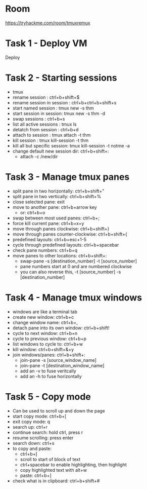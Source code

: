 # Room
https://tryhackme.com/room/tmuxremux

# Task 1 - Deploy VM
Deploy

# Task 2 - Starting sessions
* tmux
* rename session : ctrl+b+shift+$
* rename session in session : ctrl+b+ctrl+b+shift+s
* start named session : tmux new -s thm
* start session in session: tmux new -s thm -d
* swap sessions : ctrl+b+s
* list all active sessions : tmux ls
* detatch from session : ctrl+b+d
* attach to session : tmux attach -t thm
* kill session : tmux kill-session -t thm
* kill all but specific session: tmux kill-session -t notme -a
* change default new session dir: ctrl+b+shift+:
  * attach -c /new/dir

# Task 3 - Manage tmux panes
* split pane in two horizontally: ctrl+b+shift+"
* split pane in two vertically: ctrl+b+shift+%
* close selected pane: exit
* move to another pane: ctrl+b+arrow key
  * or: ctrl+b+o
* swap between most used panes: ctrl+b+;
* force kill current pane: ctrl+b+x+y
* move through panes clockwise: ctrl+b+shift+}
* move through panes counter-clockwise: ctrl+b+shift+{
* predefined layouts: ctrl+b+esc+1-5
* cycle through predefined layouts: ctrl+b+spacebar
* check pane numbers: ctrl+b+q
* move panes to other locations: ctrl+b+shift+:
  * swap-pane -s [destination_number] -t [source_number]
  * pane numbers start at 0 and are numbered clockwise
  * you can also reverse this, -t [source_number] -s [destination_number]

# Task 4 - Manage tmux windows
* windows are like a terminal tab
* create new window: ctrl+b+c
* change window name: ctrl+b+,
* detach pane into its own window: ctrl+b+shift!
* cycle to next window: ctrl+b+n
* cycle to previous window: ctrl+b+p
* list windows to cycle to: ctrl+b+w
* kill window: ctrl+b+shift+&+y
* join windows/panes: ctrl+b+shift+:
  * join-pane -s [source_window_name]
  * join-pane -t [destination_window_name]
  * add an -v to fuse veritcally
  * add an -h to fuse horizontally

# Task 5 - Copy mode
* Can be used to scroll up and down the page
* start copy mode: ctrl+b+[
* exit copy mode: q
* search up: ctrl+r
* continue search: hold ctrl, press r
* resume scrolling: press enter
* search down: ctrl+s
* to copy and paste:
  * ctrl+b+[
  * scroll to start of block of text
  * ctrl+spacebar to enable highlighting, then highlight
  * copy highlighted text with alt+w
  * paste: ctrl+b+]
* check what is in clipboard: ctrl+b+shift+#

